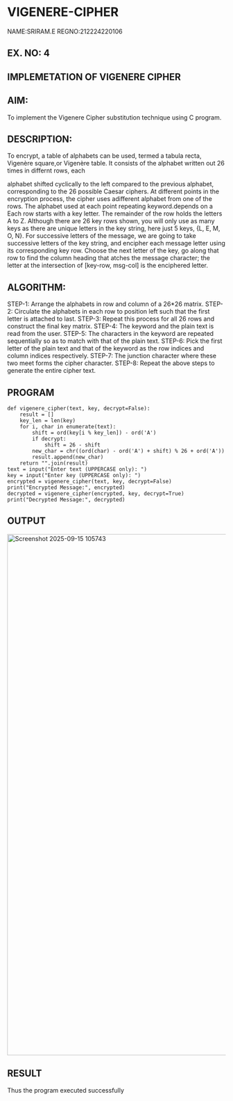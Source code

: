 # VIGENERE-CIPHER
NAME:SRIRAM.E
REGNO:212224220106
## EX. NO: 4
 

## IMPLEMETATION OF VIGENERE CIPHER
 

## AIM:

To implement the Vigenere Cipher substitution technique using C program.

## DESCRIPTION:

To encrypt, a table of alphabets can be used, termed a tabula recta, Vigenère square,or Vigenère table. It consists of the alphabet written out 26 times in differnt rows, each
 
alphabet shifted cyclically to the left compared to the previous alphabet, corresponding to the 26 possible Caesar ciphers. At different points in the encryption process, the cipher uses adifferent alphabet from one of the rows. The alphabet used at each point repeating keyword.depends on a Each row starts with a key letter. The remainder of the row holds the letters A to Z. Although there are 26 key rows shown, you will only use as many keys as there are unique letters in the key string, here just 5 keys, {L, E, M, O, N}. For successive letters of the message, we are going to take successive letters of the key string, and encipher each message letter using its corresponding key row. Choose the next letter of the key, go along that row to find the column heading that	atches the message character; the letter at the intersection of
[key-row, msg-col] is the enciphered letter.


## ALGORITHM:

STEP-1: Arrange the alphabets in row and column of a 26*26 matrix.
STEP-2: Circulate the alphabets in each row to position left such that the first letter is attached to last.
STEP-3: Repeat this process for all 26 rows and construct the final key matrix.
STEP-4: The keyword and the plain text is read from the user.
STEP-5: The characters in the keyword are repeated sequentially so as to match with that of the plain text.
STEP-6: Pick the first letter of the plain text and that of the keyword as the row indices and column indices respectively.
STEP-7: The junction character where these two meet forms the cipher character.
STEP-8: Repeat the above steps to generate the entire cipher text.
## PROGRAM
~~~
def vigenere_cipher(text, key, decrypt=False):
    result = []
    key_len = len(key)
    for i, char in enumerate(text):
        shift = ord(key[i % key_len]) - ord('A')
        if decrypt:
            shift = 26 - shift
        new_char = chr((ord(char) - ord('A') + shift) % 26 + ord('A'))
        result.append(new_char)
    return "".join(result)
text = input("Enter text (UPPERCASE only): ")
key = input("Enter key (UPPERCASE only): ")
encrypted = vigenere_cipher(text, key, decrypt=False)
print("Encrypted Message:", encrypted)
decrypted = vigenere_cipher(encrypted, key, decrypt=True)
print("Decrypted Message:", decrypted)
~~~
## OUTPUT
<img width="1919" height="1199" alt="Screenshot 2025-09-15 105743" src="https://github.com/user-attachments/assets/48337a8a-18a3-48ad-8e2e-e860600c4a0f" />


## RESULT

Thus the program executed successfully
